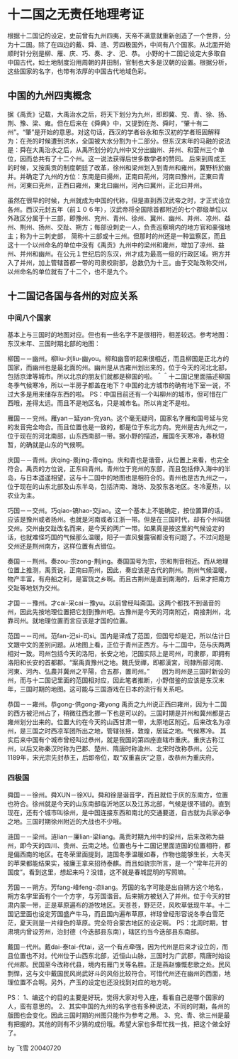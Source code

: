# 十二国之无责任地理考证

根据十二国记的设定，史前曾有九州四夷，天帝不满意就重新创造了一个世界，分为十二国。除了在四边的戴、舜、涟、芳四极国外，中间有八个国家。从北面开始顺时针分别是柳、雁、庆、巧、奏、才、汜、恭。
小野的十二国记设定大多取自中国古代，如土地制度沿用周朝的井田制，官制也大多是汉朝的设置。根据分析，这些国家的名字，也带有浓厚的中国古代地域色彩。

## 中国的九州四夷概念

据《禹贡》记载，大禹治水之后，将天下划分为九州，即即冀、兖、青、徐、扬、荆、豫、梁、雍。但在后来在《舜典》中，又提到在尧、舜时，“肇十有二州”。“肇”是开始的意思。对这句话，西汉的学者谷永和东汉初的学者班固解释为：在尧的时候遭到洪水，全国被大水分割为十二部分。但东汉末年的马融的说法是：舜在大禹治水之后，从禹所划分的九州中又分出幽州、并州、和营州三个单位，因而总共有了十二个州。这一说法获得后世多数学者的赞同。
后来到周成王的时候，又按禹贡的制度朝廷了改革，徐州和梁州划入到青州和雍州，冀野析於幽并。并确定了九州的方位：东南是曰揚州，正南曰荊州，河南曰豫州，正東曰青州，河東曰兗州，正西曰雍州，東北曰幽州，河內曰冀州，正北曰并州。

虽然在很早的时候，九州就成为中国的代称，但是直到西汉武帝之时，才正式设立各州。西汉元封五年（前１０６年），汉武帝将全国除首都附近的七个郡级单位以外政区分属于十三部，即豫州、兖州、青州、徐州、冀州、幽州、并州、凉州、益州、荆州、扬州、交趾、朔方；每部设刺史一人，负责巡察境内的地方官和豪强地主；称为十三刺史部， 简称十三部或十三州。但那时的州还是一种监察区，而且这十一个以州命名的单位中没有《禹贡》九州中的梁州和雍州，增加了凉州、益州、并州和幽州。在公元１世纪后的东汉，州才成为最高一级的行政区域。朔方并入了并州，加上管辖首都一带的司隶校尉部，总数仍为十三。由于交趾改称交州，以州命名的单位就有了十二个，也不是九个。


## 十二国记各国与各州的对应关系

### 中间八个国家

基本上与三国时的地图对应。但也有一些名字不是很相符，相差较远。参考地图：东汉末年、三国时期北部的地图：

柳国－－幽州。柳liu-刘liu-幽you。柳和幽音听起来很相近，而且柳国是正北方的国家，而幽州也是最北面的州。幽州是从古雍州划出来的，位于今天的河北北部，包括京津等城市。所以北京的朋友们就都是柳国的啦。＾＾十二国记里面描述柳国冬季气候寒冷，所以一半房子都盖在地下？中国的北方城市的确有地下室一说，不过大多是用来储存东西的啦。
PS：中国目前还有一个叫柳州的城市，但可惜在广西哦，差得太远。而且不是地区名，只是城市名。所以肯定不是啦。

雁国－－兖州。雁yan－延yan-兖yan。这个毫无疑问，国家名字雁和国号延与兖的发音完全吻合。而且位置也是一致的，都是位于东北方向。兖州是古九州之一，位于现在的河北南部，山东西南部一带。据小野的描述，雁国冬天寒冷，春秋短暂，的确就是山东的气候啊。

庆国－－青州。庆qing-景jing-青qing。庆和青也是谐音，从位置上来看，也完全符合。禹贡的方位说，正东曰青州。青州位于兖州的东部，而且包括伸入海中的半岛，与日本遥遥相望，这与十二国中的地图也是相符合的。青州也是古九州之一，位于现在的山东北部及山东半岛，包括济南、潍坊、及胶东各地区。冬冷夏热，以农业为主。

巧国－－交州。巧qiao-镐hao-交jiao。这一个基本上不能确定，按位置算的话，应该是豫州或者扬州。也就是河南或者江浙一带。但是在三国时代，却有个州叫做交州。交州由交趾改名而来，是今天的两广一带。如果真是按这里的气候设定的话，也就难怪巧国的气候那么温暖，阳子一直风餐露宿都没有问题了。不过问题是交州还是荆州南方，这样位置有点错位。

奏国－－荆州。奏zou-宗zong-荆jing。奏国国号为宗，宗和荆音相近。而从地理位置上推测，禹贡说，正南曰荊州，因此，奏应该是古代的荆州。荆州气候温暖，物产丰富，有舟船之利，是富饶之乡啊。而且古荆州是直到南海的，后来才把南方交趾等地划为交州。

才国－－豫州。才cai-采cai－豫yu。以前曾经叫斋国。这两个都找不到谐音的州，因此先按地理位置把它划到豫州吧。古豫州是今天的河南附近，南接荆州，北靠司州。就地理位置而言应该是才国的位置。

范国－－司州。范fan-汜si-司si。国内是译成了范国，但国号却是汜，所以估计日文跟中文的差别问题。从地图上看，正位于青州正西方。与十二国中，范与庆两两相对一致。司州包括今天的洛阳，长安之地，汜国实际上是司州，司隶郡，即拥有洛阳和长安的首都郡。“案禹貢豫州之地。魏氏受禪，即都漢宮，司隸所部河南、河東、河內、弘農并冀州之平陽，合五郡，置司州。”　　因为司州是三国时新设的州，而与十二国记里面的范国相对应，因此笔者推断，小野借鉴的应该是东汉末年，三国时期的地图。这可能与三国游戏在日本的流行有关系吧。

恭国－－雍州。恭gong-供gong-雍yong 禹贡之九州说正西曰雍州，因为十二国的西方被汜州占了，稍微往西北挪一下也是可以的。三国时期是并州和冀州都是古雍州划分出来的。位置大约在今天的山西甘肃一带，太原地区附近。后来改名为凉州，是三国之时西凉军团所出之地，管辖张掖，敦煌，居延之地。气候寒冷。
其实后来中国有个城市曾经叫过恭州，就是我国的第四座直辖市重庆。重庆古称江州，以后又称秦汉时称为巴郡、楚州、隋唐时称渝州、北宋时改称恭州。公元1189年，宋光宗先封恭王，后即帝位，取“双重喜庆”之意，改恭州为重庆府。


### 四极国

舜国－－徐州。舜XUN－徐XU。舜和徐是谐音字，而且就位于庆的东南方，位置也符合。徐州就是今天的山东南部临沂地区以及江苏北部，气候是很不错的。直到现在，还有个城市叫徐州，是中国连接东西和南北的交通要道，自古就为兵家必争之地。三国时期徐州附近的大战也不少哦。

涟国－－梁州。涟lian－廉lian-梁liang。禹贡时期九州中的梁州，后来改称为益州，即今天的四川、贵州、云南之地。位置也与十二国记里面涟国的位置相符，都是偏西南的地区。在冬荣里面提到，涟国冬季温暖如春，作物也能够生长，大冬天的苹果都能结果实，被廉王拿来招待泰麒。而且如骁宗所言，是一个“常年花开的国度”。看到这里，想起来吗？没错，这不就是春城昆明的写照嘛。＾＾

芳国－－朔方。芳fang-峰feng-凉liang。芳国的名字可能是出自朔方这个地名，朔方名字里面有个一个方字，与芳国谐音。后来朔方被划入了并州。位于今天的甘肃内蒙一带，正是草原遍布的游牧地区。天苍苍，野茫茫，风吹草低现牛羊。十二国记里面也设定芳国盛产牛马，而且国内遍布草原，祥琼曾经形容说冬季白雪茫茫，夏天则是一片绿色的草原。完全符合蒙古地区的设定啊。
PS：北周时期，甘肃境内曾设芳州，治封德（今迭部县东南），辖区约当今迭部县东南部。

戴国－代州。戴dai-泰tai-代tai，这一个有点牵强，因为代州是后来才设立的，而且位置也不对。代州位于山西东北部，近恒山山脉，三国时为广武郡，隋唐时始设代州郡。民国至今改称代县，境内有雁门关等名胜。正是燕赵慷慨悲歌之处。民风剽悍，这与文中戴国民风尚武好斗的风俗比较符合。可惜代州还在幽州的西面，地理位置不合啊。另外，产玉的设定也还没找到对应的地方呢。


PS：
1、编这个的目的主要是好玩，觉得大家对号入座，看看自己是哪个国家的人，蛮有意思的。
2、其实中国的九州的名字也有多种说法，不同的时期，各州的版图也会变化。因此三国时期的州图只能作为参考之用。
3、兖、青、徐三州是最有把握的。其他的则有不少猜的成份哦。希望大家也多帮忙找一找，把这个做全好了。


by 飞雪
20040720

